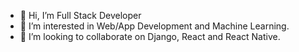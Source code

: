 - 👋 Hi, I’m Full Stack Developer
- 👀 I’m interested in Web/App Development and Machine Learning.
- 💞️ I’m looking to collaborate on Django, React and React Native.

<!---
zuber-shekh7/zuber-shekh7 is a ✨ special ✨ repository because its `README.md` (this file) appears on your GitHub profile.
You can click the Preview link to take a look at your changes.
--->
